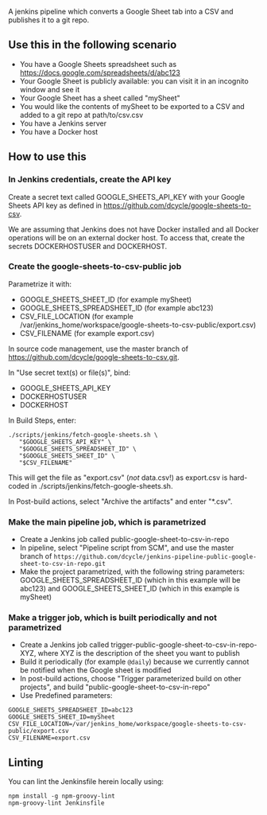 A jenkins pipeline which converts a Google Sheet tab into a CSV and publishes it to a git repo.

Use this in the following scenario
-----

* You have a Google Sheets spreadsheet such as https://docs.google.com/spreadsheets/d/abc123
* Your Google Sheet is publicly available: you can visit it in an incognito window and see it
* Your Google Sheet has a sheet called "mySheet"
* You would like the contents of mySheet to be exported to a CSV and added to a git repo at path/to/csv.csv
* You have a Jenkins server
* You have a Docker host

How to use this
-----

### In Jenkins credentials, create the API key

Create a secret text called GOOGLE_SHEETS_API_KEY with your Google Sheets API key as defined in https://github.com/dcycle/google-sheets-to-csv.

We are assuming that Jenkins does not have Docker installed and all Docker operations will be on an external docker host. To access that, create the secrets DOCKERHOSTUSER and DOCKERHOST.

### Create the google-sheets-to-csv-public job

Parametrize it with:

* GOOGLE_SHEETS_SHEET_ID (for example mySheet)
* GOOGLE_SHEETS_SPREADSHEET_ID (for example abc123)
* CSV_FILE_LOCATION (for example /var/jenkins_home/workspace/google-sheets-to-csv-public/export.csv)
* CSV_FILENAME (for example export.csv)

In source code management, use the master branch of https://github.com/dcycle/google-sheets-to-csv.git.

In "Use secret text(s) or file(s)", bind:

* GOOGLE_SHEETS_API_KEY
* DOCKERHOSTUSER
* DOCKERHOST

In Build Steps, enter:

    ./scripts/jenkins/fetch-google-sheets.sh \
       "$GOOGLE_SHEETS_API_KEY" \
       "$GOOGLE_SHEETS_SPREADSHEET_ID" \
       "$GOOGLE_SHEETS_SHEET_ID" \
       "$CSV_FILENAME"

This will get the file as "export.csv" (*not* data.csv!) as export.csv is hard-coded in ./scripts/jenkins/fetch-google-sheets.sh.

In Post-build actions, select "Archive the artifacts" and enter "*.csv".

### Make the main pipeline job, which is parametrized

* Create a Jenkins job called public-google-sheet-to-csv-in-repo
* In pipeline, select "Pipeline script from SCM", and use the master branch of `https://github.com/dcycle/jenkins-pipeline-public-google-sheet-to-csv-in-repo.git`
* Make the project parametrized, with the following string parameters: GOOGLE_SHEETS_SPREADSHEET_ID (which in this example will be abc123) and GOOGLE_SHEETS_SHEET_ID (which in this example is mySheet)

### Make a trigger job, which is built periodically and not parametrized

* Create a Jenkins job called trigger-public-google-sheet-to-csv-in-repo-XYZ, where XYZ is the description of the sheet you want to publish
* Build it periodically (for example `@daily`) because we currently cannot be notified when the Google sheet is modified
* In post-build actions, choose "Trigger parameterized build on other projects", and build "public-google-sheet-to-csv-in-repo"
* Use Predefined parameters:

```
GOOGLE_SHEETS_SPREADSHEET_ID=abc123
GOOGLE_SHEETS_SHEET_ID=mySheet
CSV_FILE_LOCATION=/var/jenkins_home/workspace/google-sheets-to-csv-public/export.csv
CSV_FILENAME=export.csv
```

Linting
-----

You can lint the Jenkinsfile herein locally using:

    npm install -g npm-groovy-lint
    npm-groovy-lint Jenkinsfile
